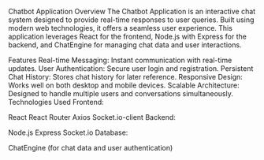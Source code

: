 Chatbot Application
Overview
The Chatbot Application is an interactive chat system designed to provide real-time responses to user queries. Built using modern web technologies, it offers a seamless user experience. This application leverages React for the frontend, Node.js with Express for the backend, and ChatEngine for managing chat data and user interactions.

Features
Real-time Messaging: Instant communication with real-time updates.
User Authentication: Secure user login and registration.
Persistent Chat History: Stores chat history for later reference.
Responsive Design: Works well on both desktop and mobile devices.
Scalable Architecture: Designed to handle multiple users and conversations simultaneously.
Technologies Used
Frontend:

React
React Router
Axios
Socket.io-client
Backend:

Node.js
Express
Socket.io
Database:

ChatEngine (for chat data and user authentication)
